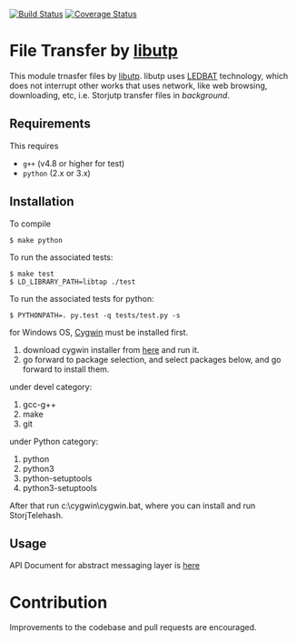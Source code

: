 [![Build Status](https://travis-ci.org/StorjPlatform/Storjutp.svg?branch=master)](https://travis-ci.org/StorjPlatform/storjutp)
[![Coverage Status](https://coveralls.io/repos/StorjPlatform/Storjutp/badge.svg?branch=master)](https://coveralls.io/r/StorjPlatform/storjutp?branch=master)

# File Transfer by [libutp](https://github.com/bittorrent/libutp)

This module trnasfer files by [libutp](https://github.com/bittorrent/libutp).
libutp uses [LEDBAT](http://en.wikipedia.org/wiki/LEDBAT) technology, 
which does not interrupt other works that uses network, like web browsing,
downloading, etc, i.e. Storjutp transfer files in _background_.

## Requirements
This requires 
* `g++` (v4.8 or higher for test)
* `python` (2.x or 3.x)

## Installation

To compile 

    $ make python
    
To run the associated tests:

    $ make test
    $ LD_LIBRARY_PATH=libtap ./test

To run the associated tests for python:

    $ PYTHONPATH=. py.test -q tests/test.py -s


for Windows OS, [Cygwin](https://www.cygwin.com/) must be installed first.

1. download cygwin installer from [here](https://www.cygwin.com/setup-x86.exe) and run it.
1. go forward to package selection, and select packages below, and go forward to install them.

under devel category:

1. gcc-g++
1. make
2. git

under Python category:

1. python
1. python3
1. python-setuptools
1. python3-setuptools

After that run c:\cygwin\cygwin.bat, where you can install and run StorjTelehash.

## Usage

API Document for abstract messaging layer is [here](https://rawgit.com/StorjPlatform/storjutp/master/docs/html/storjutp.html)

# Contribution
Improvements to the codebase and pull requests are encouraged.


